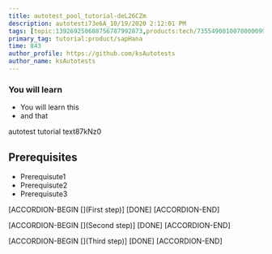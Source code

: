 ```yaml
---
title: autotest_pool_tutorial-deL26CZm
description: autotesti73e6A_10/19/2020 2:12:01 PM
tags: [topic:139269250608756787992873,products:tech/73554900100700000996,tutorial:experience/advanced]
primary_tag: tutorial:product/sapHana
time: 843
author_profile: https://github.com/ksAutotests
author_name: ksAutotests
---
```

### You will learn
- You will learn this
- and that

autotest tutorial text87kNz0

## Prerequisites
- Prerequisute1
- Prerequisute2
- Prerequisute3

[ACCORDION-BEGIN [](First step)]
[DONE]
[ACCORDION-END]

[ACCORDION-BEGIN [](Second step)]
[DONE]
[ACCORDION-END]

[ACCORDION-BEGIN [](Third step)]
[DONE]
[ACCORDION-END]

